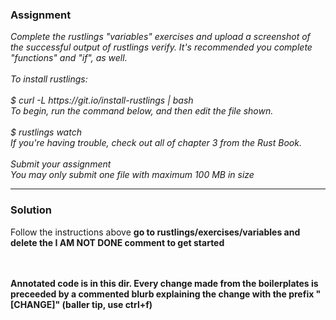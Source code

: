 ### Assignment
<i>
Complete the rustlings "variables" exercises and upload a screenshot of the successful output of rustlings verify. It's recommended you complete "functions" and "if", as well.
<br/><br/>
To install rustlings:
<br/><br/>
$ curl -L https://git.io/install-rustlings | bash<br/>
To begin, run the command below, and then edit the file shown.
<br/><br/>
$ rustlings watch<br/>
If you're having trouble, check out all of chapter 3 from the Rust Book.
<br/><br/>
Submit your assignment<br/>
You may only submit one file with maximum 100 MB in size
</i>
<hr/>

### Solution
Follow the instructions above
<b>go to rustlings/exercises/variables and delete the I AM NOT DONE comment to get started</b>


<br/> <br/> 
<b>Annotated code is in this dir. Every change made from the boilerplates is preceeded by a commented blurb explaining the change with the prefix "[CHANGE]" (baller tip, use ctrl+f)  <b>
